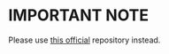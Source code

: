 # IMPORTANT NOTE

Please use [this official](https://github.com/SAP-samples/btp-end-to-end-scenario-use-cases/blob/main/topic1/README.md) repository instead.